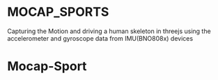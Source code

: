# MOCAP_SPORTS
Capturing the Motion and driving a human skeleton in threejs using the accelerometer and gyroscope data from IMU(BNO808x) devices  
# Mocap-Sport

